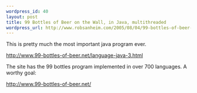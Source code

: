 ```yaml
--- 
wordpress_id: 40
layout: post
title: 99 Bottles of Beer on the Wall, in Java, multithreaded
wordpress_url: http://www.robsanheim.com/2005/08/04/99-bottles-of-beer-on-the-wall-in-java-multithreaded/
---
```

This is pretty much the most important java program ever.

<a href="http://www.99-bottles-of-beer.net/language-java-3.html">http://www.99-bottles-of-beer.net/language-java-3.html</a>

The site has the 99 bottles program implemented in over 700 languages.  A worthy goal:

<a href="http://www.99-bottles-of-beer.net/">http://www.99-bottles-of-beer.net/</a>
